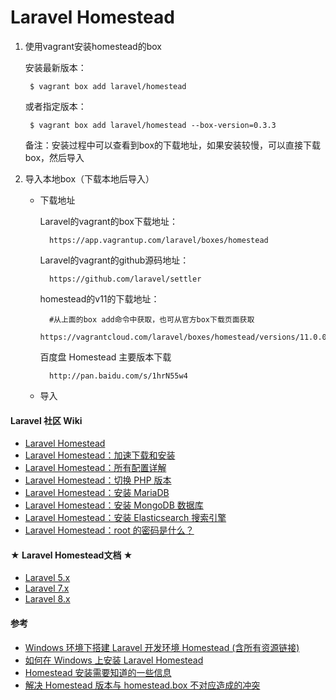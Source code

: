 
# Laravel Homestead

1. 使用vagrant安装homestead的box
    
    安装最新版本：
    
        $ vagrant box add laravel/homestead 

    或者指定版本：

        $ vagrant box add laravel/homestead --box-version=0.3.3

    备注：安装过程中可以查看到box的下载地址，如果安装较慢，可以直接下载box，然后导入
    
2. 导入本地box（下载本地后导入）
    
    * 下载地址
    
        Laravel的vagrant的box下载地址：
    
            https://app.vagrantup.com/laravel/boxes/homestead
    
        Laravel的vagrant的github源码地址：
    
            https://github.com/laravel/settler
    
        homestead的v11的下载地址：
        
            #从上面的box add命令中获取，也可从官方box下载页面获取
            https://vagrantcloud.com/laravel/boxes/homestead/versions/11.0.0/providers/virtualbox.box
        
        百度盘 Homestead 主要版本下载
        
            http://pan.baidu.com/s/1hrN55w4

    * 导入
    
        



#### Laravel 社区 Wiki
* [ Laravel Homestead](https://learnku.com/laravel/wikis/26268)
* [ Laravel Homestead：加速下载和安装](https://learnku.com/laravel/wikis/25528)
* [Laravel Homestead：所有配置详解](https://learnku.com/laravel/wikis/25530)
* [Laravel Homestead：切换 PHP 版本](https://learnku.com/laravel/wikis/25545)
* [Laravel Homestead：安装 MariaDB](https://learnku.com/laravel/wikis/25531)
* [Laravel Homestead：安装 MongoDB 数据库](https://learnku.com/laravel/wikis/25532)
* [Laravel Homestead：安装 Elasticsearch 搜索引擎](https://learnku.com/laravel/wikis/25533)
* [Laravel Homestead：root 的密码是什么？](https://learnku.com/laravel/wikis/37099)

#### ★ Laravel Homestead文档 ★
* [Laravel 5.x](https://learnku.com/docs/laravel/5.1/homestead/1040)
* [Laravel 7.x](https://learnku.com/docs/laravel/7.x/homestead/7450)
* [Laravel 8.x](https://learnku.com/docs/laravel/8.x/homestead/9357)

#### 参考
* [Windows 环境下搭建 Laravel 开发环境 Homestead (含所有资源链接)](https://learnku.com/laravel/t/2178/windows-environment-to-build-laravel-development-environment-homestead-including-all-the-resources-link)
* [如何在 Windows 上安装 Laravel Homestead](https://learnku.com/laravel/t/2519/how-to-install-laravel-windows-on-homestead)
* [Homestead 安装需要知道的一些信息](https://learnku.com/laravel/t/2090/homestead-installation-needs-to-know-some-information)
* [解决 Homestead 版本与 homestead.box 不对应造成的冲突](https://learnku.com/laravel/t/3494/resolve-the-conflict-between-the-homestead-version-and-homesteadbox)
